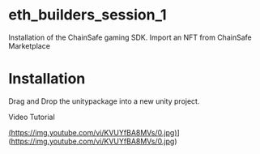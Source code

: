 # eth_builders_session_1
Installation of the ChainSafe gaming SDK. Import an NFT from ChainSafe Marketplace


# Installation
Drag and Drop the unitypackage into a new unity project.

Video Tutorial

[(https://img.youtube.com/vi/KVUYfBA8MVs/0.jpg)](https://www.youtube.com/watch?v=KVUYfBA8MVs)](https://img.youtube.com/vi/KVUYfBA8MVs/0.jpg)
